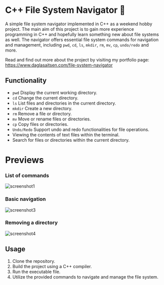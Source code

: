 # C++ File System Navigator 📂

A simple file system navigator implemented in C++ as a weekend hobby project. The main aim of this project is to gain more experience programming in C++ and hopefully learn something new about file systems as well. The navigator offers essential file system commands for navigation and management, including `pwd`, `cd`, `ls`, `mkdir`, `rm`, `mv`, `cp`, `undo/redo` and more.

Read and find out more about the project by visiting my portfolio page: https://www.daglasaitsen.com/file-system-navigator

## Functionality
- `pwd` Display the current working directory.
- `cd` Change the current directory.
- `ls` List files and directories in the current directory.
- `mkdir` Create a new directory.
- `rm` Remove a file or directory.
- `mv` Move or rename files or directories.
- `cp` Copy files or directories.
- `Undo/Redo` Support undo and redo functionalities for file operations.
- Viewing the contents of text files within the terminal.
- Search for files or directories within the current directory.

# Previews

### List of commands
![screenshot1](https://github.com/d4gl4s/file-system-navigator/assets/91371101/2bcb2243-14b4-43b1-88e5-78ddc2619caa)

### Basic navigation
![screenshot3](https://github.com/d4gl4s/file-system-navigator/assets/91371101/f6bdcfb6-e4a8-43a8-9fd1-5fcb91f3746a)

### Removing a directory

![screenshot4](https://github.com/d4gl4s/file-system-navigator/assets/91371101/1999664f-c3c2-46d6-a341-ecaef9675cd6)


## Usage
1. Clone the repository.
2. Build the project using a C++ compiler.
3. Run the executable file.
4. Utilize the provided commands to navigate and manage the file system.
